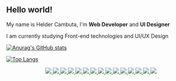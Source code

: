 ## Hello world!
<p> My name is Helder Cambuta, I'm <strong>Web Developer</strong> and <strong>UI Designer</strong> <p>
<p> I am currently studying Front-end technologies and UI/UX Design </p>

<div>
  
[![Anurag's GitHub stats](https://github-readme-stats.vercel.app/api?username=nangazaki&show_icons=true)](https://github.com/anuraghazra/github-readme-stats)
  
[![Top Langs](https://github-readme-stats.vercel.app/api/top-langs/?username=nangazaki&layout=compact)](https://github.com/anuraghazra/github-readme-stats)
  
</div>




<div align="center">
  <a href="#">
    <img src="https://skillicons.dev/icons?i=js" />
  </a>
  <a href="#">
    <img src="https://skillicons.dev/icons?i=ts" />
  </a>
  <a href="#">
    <img src="https://skillicons.dev/icons?i=html" />
  </a>
  <a href="#">
    <img src="https://skillicons.dev/icons?i=css" />
  </a>
  <a href="#">
    <img src="https://skillicons.dev/icons?i=figma" />
  </a>
  <a href="#">
    <img src="https://skillicons.dev/icons?i=git" />
  </a>
  <a href="#">
    <img src="https://skillicons.dev/icons?i=vue" />
  </a>
  <a href="#">
    <img src="https://skillicons.dev/icons?i=nuxt" />
  </a>
  <a href="#">
    <img src="https://skillicons.dev/icons?i=react" />
  </a>
  <a href="#">
    <img src="https://skillicons.dev/icons?i=tailwind" />
  </a>
  <a href="#">
    <img src="https://skillicons.dev/icons?i=styledcomponents" />
  </a>
  <a href="#">
    <img src="https://skillicons.dev/icons?i=sass" />
  </a>
  <a href="#">
    <img src="https://skillicons.dev/icons?i=node" />
  </a>
  <a href="#">
    <img src="https://skillicons.dev/icons?i=mongodb" />
  </a>
  <a href="#">
    <img src="https://skillicons.dev/icons?i=prisma" />
  </a>
</div>


<!--
**heldercambuta/heldercambuta** is a ✨ _special_ ✨ repository because its `README.md` (this file) appears on your GitHub profile.

Here are some ideas to get you started:

- 🔭 I’m currently working on ...
- 🌱 I’m currently learning ...
- 👯 I’m looking to collaborate on ...
- 🤔 I’m looking for help with ...
- 💬 Ask me about ...
- 📫 How to reach me: ...
- 😄 Pronouns: ...
- ⚡ Fun fact: ...
-->
